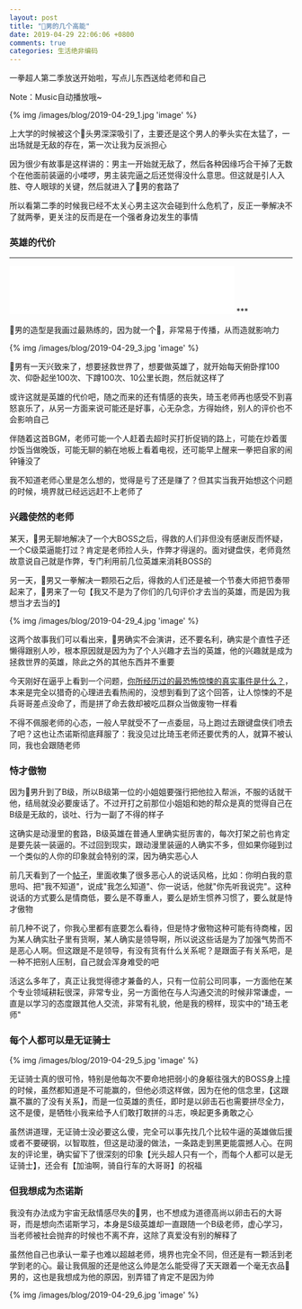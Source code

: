 ```yaml
---
layout: post
title: "🥚男的几个高能"
date: 2019-04-29 22:06:06 +0800
comments: true
categories: 生活绝非编码
---
```


一拳超人第二季放送开始啦，写点儿东西送给老师和自己

Note：Music自动播放哦~

<!-- more -->

{% img /images/blog/2019-04-29_1.jpg 'image' %}

上大学的时候被这个🥚头男深深吸引了，主要还是这个男人的拳头实在太猛了，一出场就是无敌的存在，第一次让我为反派担心

因为很少有故事是这样讲的：男主一开始就无敌了，然后各种因缘巧合干掉了无数个在他面前装逼的小喽啰，男主装完逼之后还觉得没什么意思。但这就是引人入胜、夺人眼球的关键，然后就进入了🥚男的套路了

所以看第二季的时候我已经不太关心男主这次会碰到什么危机了，反正一拳解决不了就两拳，更关注的反而是在一个强者身边发生的事情

### 英雄的代价
***
<iframe frameborder="no" border="0" marginwidth="0" marginheight="0" width=400 height=86 src="//music.163.com/outchain/player?type=2&id=41632457&auto=1&height=66"></iframe>
***

🥚男的造型是我画过最熟练的，因为就一个🥚，非常易于传播，从而造就影响力

{% img /images/blog/2019-04-29_3.jpg 'image' %}

🥚男有一天兴致来了，想要拯救世界了，想要做英雄了，就开始每天俯卧撑100次、仰卧起坐100次、下蹲100次、10公里长跑，然后就这样了

或许这就是英雄的代价吧，随之而来的还有情感的丧失，琦玉老师再也感受不到喜怒哀乐了，从另一方面来说可能还是好事，心无杂念，方得始终，别人的评价也不会影响自己

伴随着这首BGM，老师可能一个人赶着去超时买打折促销的路上，可能在炒着蛋炒饭当做晚饭，可能无聊的躺在地板上看着电视，还可能早上醒来一拳把自家的闹钟锤没了

我不知道老师心里是怎么想的，觉得是亏了还是赚了？但其实当我开始想这个问题的时候，境界就已经远远赶不上老师了

### 兴趣使然的老师
某天，🥚男无聊地解决了一个大BOSS之后，得救的人们非但没有感谢反而怀疑，一个C级菜逼能打过？肯定是老师捡人头，作弊才得逞的。面对键盘侠，老师竟然故意说自己就是作弊，专门利用前几位英雄来消耗BOSS的

另一天，🥚男又一拳解决一颗陨石之后，得救的人们还是被一个节奏大师把节奏带起来了，🥚男来了一句【我又不是为了你们的几句评价才去当的英雄，而是因为我想当才去当的】

{% img /images/blog/2019-04-29_4.jpg 'image' %}

这两个故事我们可以看出来，🥚男确实不会演讲，还不要名利，确实是个直性子还懒得跟别人吵，根本原因就是因为为了个人兴趣才去当的英雄，他的兴趣就是成为拯救世界的英雄，除此之外的其他东西并不重要

今天刚好在逼乎上看到一个问题，[你所经历过的最恐怖惊悚的真实事件是什么？](https://www.zhihu.com/question/21490596/answer/182104824)，本来是完全以猎奇的心理进去看热闹的，没想到看到了这个回答，让人惊悚的不是兵哥哥差点没命了，而是拼了命去救却被吃瓜群众当做废物一样看

不得不佩服老师的心态，一般人早就受不了一点委屈，马上跑过去跟键盘侠们喷去了吧？这也让杰诺斯彻底拜服了：我没见过比琦玉老师还要优秀的人，就算不被认同，我也会跟随老师

### 恃才傲物
因为🥚男升到了B级，所以B级第一位的小姐姐要强行把他拉入帮派，不服的话就干他，结局就没必要废话了。不过开打之前那位小姐姐和她的帮众是真的觉得自己在B级是无敌的，谈吐、行为一副了不得的样子

这确实是动漫里的套路，B级英雄在普通人里确实挺厉害的，每次打架之前也肯定是要先装一装逼的。不过回到现实，跟动漫里装逼的人确实不多，但如果你碰到过一个类似的人你的印象就会特别的深，因为确实恶心人

前几天看到了一个[帖子](http://www.guanggoo.com/t/42620)，里面收集了很多恶心人的说话风格，比如：你明白我的意思吗、把"我不知道"，说成"我怎么知道"、你一说话，他就"你先听我说完"。这种说话的方式要么是情商低，要么是不尊重人，要么是娇生惯养习惯了，要么就是恃才傲物

前几种不说了，你我心里都有底要怎么看待，但是恃才傲物这种可能有待商榷，因为某人确实肚子里有货啊，某人确实是领导啊，所以说这些话是为了加强气势而不是恶心人啊。但这跟是不是领导，有没有货有什么关系呢？是跟面子有关系吧，是一种不把别人压制，自己就会浑身难受的吧

活这么多年了，真正让我觉得德才兼备的人，只有一位前公司同事，一方面他在某个专业领域耕耘很深，非常专业，另一方面他在与人沟通交流的时候非常谦虚，一直是以学习的态度跟其他人交流，非常有礼貌，他是我的榜样，现实中的"琦玉老师"

### 每个人都可以是无证骑士
{% img /images/blog/2019-04-29_5.jpg 'image' %}

无证骑士真的很可怜，特别是他每次不要命地把弱小的身躯往强大的BOSS身上撞的时候，虽然都知道是不可能赢的，但他必须这样做，因为在他的信念里，【这跟赢不赢的了没有关系】，而是一位英雄的责任，即时是以卵击石也需要拼尽全力，这不是傻，是牺牲小我来给予人们敢打敢拼的斗志，唤起更多勇敢之心

虽然讲道理，无证骑士没必要这么傻，完全可以事先找几个比较牛逼的英雄做后援或者不要硬钢，以智取胜，但这是动漫的做法，一条路走到黑更能震撼人心。在网友的评论里，确实留下了很深刻的印象【光头超人只有一个，而每个人都可以是无证骑士】，还会有【加油啊，骑自行车的大哥哥】的祝福

### 但我想成为杰诺斯
我没有办法成为宇宙无敌情感尽失的🥚男，也不想成为道德高尚以卵击石的大哥哥，而是想向杰诺斯学习，本身是S级英雄却一直跟随一个B级老师，虚心学习，当老师被社会抛弃的时候也不离不弃，这除了真爱没有别的解释了

虽然他自己也承认一辈子也难以超越老师，境界也完全不同，但还是有一颗活到老学到老的心。最让我佩服的还是他这么帅是怎么能受得了天天跟着一个毫无衣品🥚男的，这也是我想成为他的原因，别弄错了肯定不是因为帅

{% img /images/blog/2019-04-29_6.jpg 'image' %}

